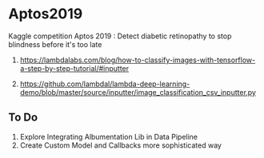 # Aptos2019
Kaggle competition Aptos 2019 : Detect diabetic retinopathy to stop blindness before it's too late 

1. https://lambdalabs.com/blog/how-to-classify-images-with-tensorflow-a-step-by-step-tutorial/#inputter

2. https://github.com/lambdal/lambda-deep-learning-demo/blob/master/source/inputter/image_classification_csv_inputter.py

## To Do 
1. Explore Integrating Albumentation Lib in Data Pipeline
2. Create Custom Model and Callbacks more sophisticated way

